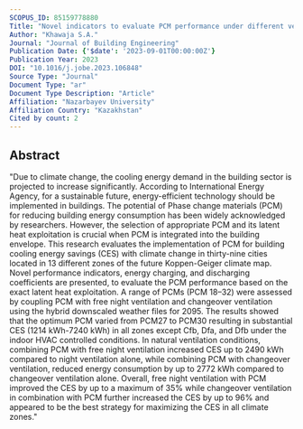 ```yaml
---
SCOPUS_ID: 85159778880
Title: "Novel indicators to evaluate PCM performance under different ventilation strategies by considering the impact of climate change"
Author: "Khawaja S.A."
Journal: "Journal of Building Engineering"
Publication Date: {'$date': '2023-09-01T00:00:00Z'}
Publication Year: 2023
DOI: "10.1016/j.jobe.2023.106848"
Source Type: "Journal"
Document Type: "ar"
Document Type Description: "Article"
Affiliation: "Nazarbayev University"
Affiliation Country: "Kazakhstan"
Cited by count: 2
---
```


## Abstract
"Due to climate change, the cooling energy demand in the building sector is projected to increase significantly. According to International Energy Agency, for a sustainable future, energy-efficient technology should be implemented in buildings. The potential of Phase change materials (PCM) for reducing building energy consumption has been widely acknowledged by researchers. However, the selection of appropriate PCM and its latent heat exploitation is crucial when PCM is integrated into the building envelope. This research evaluates the implementation of PCM for building cooling energy savings (CES) with climate change in thirty-nine cities located in 13 different zones of the future Koppen-Geiger climate map. Novel performance indicators, energy charging, and discharging coefficients are presented, to evaluate the PCM performance based on the exact latent heat exploitation. A range of PCMs (PCM 18–32) were assessed by coupling PCM with free night ventilation and changeover ventilation using the hybrid downscaled weather files for 2095. The results showed that the optimum PCM varied from PCM27 to PCM30 resulting in substantial CES (1214 kWh-7240 kWh) in all zones except Cfb, Dfa, and Dfb under the indoor HVAC controlled conditions. In natural ventilation conditions, combining PCM with free night ventilation increased CES up to 2490 kWh compared to night ventilation alone, while combining PCM with changeover ventilation, reduced energy consumption by up to 2772 kWh compared to changeover ventilation alone. Overall, free night ventilation with PCM improved the CES by up to a maximum of 35% while changeover ventilation in combination with PCM further increased the CES by up to 96% and appeared to be the best strategy for maximizing the CES in all climate zones."
